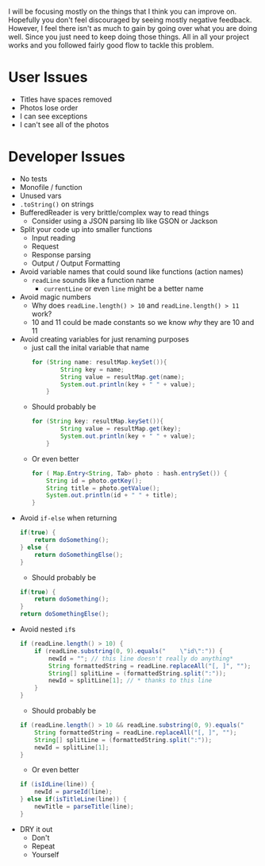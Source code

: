 I will be focusing mostly on the things that I think you can improve on. Hopefully you don't feel discouraged by seeing mostly negative feedback. However, I feel there isn't as much to gain by going over what you are doing well. Since you just need to keep doing those things. All in all your project works and you followed fairly good flow to tackle this problem.

# User Issues
* Titles have spaces removed
* Photos lose order
* I can see exceptions
* I can't see all of the photos

# Developer Issues
* No tests
* Monofile / function
* Unused vars
* `.toString()` on strings
* BufferedReader is very brittle/complex way to read things
    * Consider using a JSON parsing lib like GSON or Jackson
* Split your code up into smaller functions
    * Input reading
    * Request
    * Response parsing
    * Output / Output Formatting
* Avoid variable names that could sound like functions (action names)
    * `readLine` sounds like a function name
        * `currentLine` or even `line` might be a better name
* Avoid magic numbers
    * Why does `readLine.length() > 10` and `readLine.length() > 11` work?
    * 10 and 11 could be made constants so we know *why* they are 10 and 11
* Avoid creating variables for just renaming purposes
    * just call the inital variable that name
        ```java
        for (String name: resultMap.keySet()){
                String key = name;
                String value = resultMap.get(name);
                System.out.println(key + " " + value);
            }
        ```
    * Should probably be
        ```java
        for (String key: resultMap.keySet()){
                String value = resultMap.get(key);
                System.out.println(key + " " + value);
            }
        ```
    * Or even better
        ```java
        for ( Map.Entry<String, Tab> photo : hash.entrySet()) {
            String id = photo.getKey();
            String title = photo.getValue();
            System.out.println(id + " " + title);
        }
        ```
* Avoid `if-else` when returning
    ```java
    if(true) {
        return doSomething();
    } else {
        return doSomethingElse();
    }
    ```
    * Should probably be
    ```java
    if(true) {
        return doSomething();
    }
    return doSomethingElse();
    ```
* Avoid nested `if`s
    ```java
    if (readLine.length() > 10) {
        if (readLine.substring(0, 9).equals("    \"id\":")) {
            newId = ""; // this line doesn't really do anything*
            String formattedString = readLine.replaceAll("[, ]", "");
            String[] splitLine = (formattedString.split(":"));
            newId = splitLine[1]; // * thanks to this line
        }
    }
    ```
    * Should probably be
    ```java
    if (readLine.length() > 10 && readLine.substring(0, 9).equals("    \"id\":")) {
        String formattedString = readLine.replaceAll("[, ]", "");
        String[] splitLine = (formattedString.split(":"));
        newId = splitLine[1];
    }
    ```
    * Or even better
    ```java
    if (isIdLine(line)) {
        newId = parseId(line);
    } else if(isTitleLine(line)) {
        newTitle = parseTitle(line);
    }
    ```
* DRY it out
    * Don't
    * Repeat
    * Yourself
